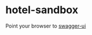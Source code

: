 # hotel-sandbox

Point your browser to [swagger-ui](http://localhost:8080/api/swagger-ui/index.html)
